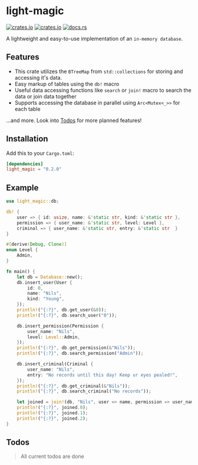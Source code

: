 # light-magic

[![crates.io](https://img.shields.io/crates/v/light-magic.svg)](https://crates.io/crates/light-magic)
[![crates.io](https://img.shields.io/crates/d/light-magic.svg)](https://crates.io/crates/light-magic)
[![docs.rs](https://docs.rs/light-magic/badge.svg)](https://docs.rs/light-magic)

A lightweight and easy-to-use implementation of an `in-memory database`.

## Features

- This crate utilizes the `BTreeMap` from `std::collections` for storing and accessing it's data.
- Easy markup of tables using the `db!` macro
- Useful data accessing functions like `search` or `join!` macro to search the data or join data together
- Supports accessing the database in parallel using `Arc<Mutex<_>>` for each table

...and more. Look into [Todos](#todos) for more planned features!

## Installation

Add this to your `Cargo.toml`:

```toml
[dependencies]
light_magic = "0.2.0"
```

## Example

```rs
use light_magic::db;

db! {
    user => { id: usize, name: &'static str, kind: &'static str },
    permission => { user_name: &'static str, level: Level },
    criminal => { user_name: &'static str, entry: &'static str  }
}

#[derive(Debug, Clone)]
enum Level {
    Admin,
}

fn main() {
    let db = Database::new();
    db.insert_user(User {
        id: 0,
        name: "Nils",
        kind: "Young",
    });
    println!("{:?}", db.get_user(&0));
    println!("{:?}", db.search_user("0"));

    db.insert_permission(Permission {
        user_name: "Nils",
        level: Level::Admin,
    });
    println!("{:?}", db.get_permission(&"Nils"));
    println!("{:?}", db.search_permission("Admin"));

    db.insert_criminal(Criminal {
        user_name: "Nils",
        entry: "No records until this day! Keep ur eyes pealed!",
    });
    println!("{:?}", db.get_criminal(&"Nils"));
    println!("{:?}", db.search_criminal("No records"));

    let joined = join!(db, "Nils", user => name, permission => user_name, criminal => user_name);
    println!("{:?}", joined.0);
    println!("{:?}", joined.1);
    println!("{:?}", joined.2);
}
```

## Todos

> All current todos are done
